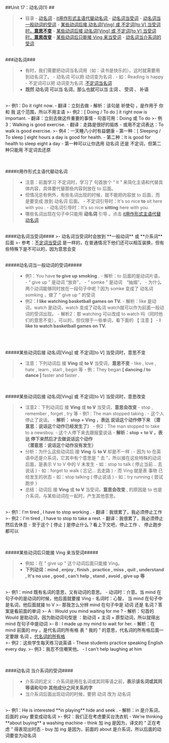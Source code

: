 ##Unit 17：动名词(1) ##

>- 目录
    - <a href="#A1">动名词</a>
        - <a href="#A2">it用作形式主语代替动名词  </a>
    - <a href="#B1">动名词当受词</a>
        - <a href="#B2">动名词当一般动词的受词</a>
            - <a href="#B21">某些动词后接 动名词[Ving] 或 不定词[to V] 当受词时，**意思不变**</a>
            - <a href="#B22">某些动词后接 动名词[Ving] 或 不定词[to V] 当受词时，**意思改变**</a>
            - <a href="#B23">某些动词后只能接 Ving 来当受词</a>
        - <a href="#B3">动名词当介系词的受词</a>

<a id="A1"></a>
<br/>
###动名词###
>- 有时，我们需要把动词当名词用（如：读书是快乐的）。这时就需要用到动名词了。
    - 动名词 可以把 动词变为名词 .
        - 如：Reading is happy
    - 不定词可以把 动词变为名词 .<a href="https://github.com/smartMao/blog/blob/master/English/Lesson%2014%20-%2016%20%E4%B8%8D%E5%AE%9A%E8%AF%8D(to%20V)/Unit%2014%EF%BC%9A%E4%B8%8D%E5%AE%9A%E8%AF%8D(1).md#A1">不定词当名词</a>
>- **既然 动名词 可以当 名词，那么也就可以当 主词 、 受词 、 补语**
 
    
    
<br/>
>- 例1：Do it right now.
    - 翻译：立刻去做
    - 解析：该句是 祈使句 ，是作用于 你 和 我 这个范围，所以不用主语
>- 例2：[ Doing / To do ] it right now is important.
    - 翻译：立刻去做这件重要的事情
    - 句首可用：Doing 或 To do
>- 例3：Walking is good exercise.
    - 翻译：走路是很好的锻炼
    - 或用不定词表达：To walk is good exercise.
>- 例4：一天睡八小时有益健康
    - 第一种：[ Sleeping / To sleep ] eight hours a day is good for health.
    - 第二种：It is good for health to sleep eight a day
    - 第一种可以让你选用 动名词 还是 不定词，但第二种只能用 不定词去还原
  

<a id="A2"></a>  
<br/>
####it用作形式主语代替动名词  
>- 注意：前面学习 不定词时，学习了 句首放个 “ It ” 来简化主语和代替具体内容，具体要代替那些内容则放在 to 后面。
>- 但情况总有例外，有些名词出现的时候，就不能把内容放 to 后面，而是要变成 放到 动名词  后面。
    - 不定词引导时：It's so nice **to** sit here with you .
    - 动名词引导时：It's so nice **sitting** here with you.
 >- 哪些名词出现在句子中只能用 **动名词** 引导 。点击
<a href="http://www.yygrammar.com/Article/201103/1989.html" >it用作形式主语代替动名词</a>

<br/>
####动名词当受词####
>- 动名词当受词时会放到 **一般动词** 或 **介系词** 后面
>- 参考：<a href="https://github.com/smartMao/blog/blob/master/English/Lesson%2014%20-%2016%20%E4%B8%8D%E5%AE%9A%E8%AF%8D(to%20V)/Unit%2015%EF%BC%9A%E4%B8%8D%E5%AE%9A%E8%AF%8D(2).md#A2">不定词当受词</a> 是一样的，在普通情况下他们还可以相互装换，但有些特殊下是不可以的，因为意思会变

<a id="B2"></a>
<br/>
#####动名词当一般动词的受词#####
>- 例1：You have **to give up smoking** .
    - 解析：to 后面的是动词片语，
        - “ give up  ” 是动词 “放弃”，
        - “ somke ” 是动词　“抽烟”，
        - 为什么两个动词能够同时放在一段句子中呢？因为 somke 变成了 动名词 somking ，做了 " give up " 的受词    
>- 例2：**I like watching basketball games on TV.**
    - 解析：like 是动词，watch 是动词，watch 变成了动名词 watch就可以作为前面一般动词的受词出现。
    - 解析2：那 watching 可以改成 to watch 吗（同时他们的意思不变），可以的，但仅限于一些单词，看下面的 【 注意 】
        - **I like to watch basketball games on TV.**
   

<a id="B21"></a>        
<br/>        
#####某些动词后接 动名词[Ving] 或 不定词[to V] 当受词时，意思不变 
>- 注意：下列动词后 接 **Ving** 或 **to V** 当受词，**意思不变**
    - like , love , hate , learn , start , begin 等
    - 例：They began **[ dancing / to dance ]** faster and faster .
  

<a id="B22"></a>    
<br/>
#####某些动词后接 动名词[Ving] 或 不定词[to V] 当受词时，意思改变 
>- 注意2：下列动词后 接 **Ving** 或 **to V** 当受词，**意思会改变**
    - stop , remember , forget , try 等
    - 例1：The man stopped taking .
        - 这个人停止了说话。
        - **解析： stop + Ving ，表达 说话这个动作停下来
        （潜意思：说话这个动作已经发生了）**
    - 例2：The man stopped to take to a newsboy.
        - 这个人停下来去跟报童说话
        - **解析：stop + to V ，表达 停下来然后才去做说话这个动作  
        （潜意思：说话这个动作没有发生）**
>- 分析：为什么这些动词后 接 **Ving** 与 **to V** 却是不一样 : 
    - 因为 to 在英语中还是介系词，它其中有个意思是 “ 去 ”，所以接在这些特殊的动词后面，是表示 V to V  中的 V 未发生
        - 如：stop to talk ( 停止当前... 去说话 )
        - 如：forget to walk ( 忘记... 去走路 )
    - 而 Ving 就是表 事物 已经发生的状态
        - 如：stop talking ( 停止说话 )
        - 如：try running ( 尝试跑步 ) 
>- 总结：动词后 接 **Ving** 或 **to V** 当受词，**意思会改变** , 的原因是 to 也是介系词，与某些动词在一起时，产生其他意思。

<br/>
>- 例1：I'm tired , I have to stop working .
    - 翻译：我很累了，我必须停止工作
>- 例2：I'm tired , I have to stop to take a rest.
    - 翻译：我很累了，我必须停止 然后去休息
        - 至于这个 [ 停止 ] 是停止什么？看上下文吧，停止工作 、 停止跑步 都可以
        
<a id="B3"></a>
<br/>   
#####某些动词后只能接 Ving 来当受词#####
>- 例如：在 " give up " 这个动词后面只能接 Ving。
>- **下列动词：mind , enjoy , finish , practice , miss , quit , understand , It's no use , good , can't help , stand , avoid , give up 等**

<br/>
>- 例1：mind 既有名词的意思，又有动词的意思。
    - 动词时：介意。当 mind 在句子中的是动词的时候，他后面就要接 Ving
    - 名词时：心智， 当 mind 在句子中是名词，他后面就接 to V 
>- 那我怎么分辨 mind 在句子中是 动词 还是 名词？答案是看前面的单词
>- A : Would you mind waiting for me ?
    - 解析：句首的 Would 是助动词，因为助动词句型是 ：助动词 + 主词 + 原型动词，所以就得出 mind 在句子中是动词
>- B : I made up my mind to wait for her.
    - 解析：在 mind 前面的 my ，是代名词的所有格 表 “ 我的 ” 的意思，代名词的所有格后面一定要跟 名词 。<a href="https://github.com/smartMao/blog/blob/master/English/Lesson%204%20-%207%20%E4%BB%A3%E5%90%8D%E8%AF%8D/Unit%205%20%E4%BA%BA%E7%A7%B0%E4%BB%A3%E5%90%8D%E8%AF%8D(2)%EF%BC%9B%E6%89%80%E6%9C%89%E4%BB%A3%E5%90%8D%E8%AF%8D%EF%BC%9B%E5%8F%8D%E8%BA%AB%E4%BB%A3%E5%90%8D%E8%AF%8D%EF%BC%9B%E6%8C%87%E7%A4%BA%E4%BB%A3%E5%90%8D%E8%AF%8D(1).md#A2">代名词的所有格</a> 

<br/>
>- 例2：这些学生每天练习说英语
    - These students practice speaking English every day.
>- 例3：我忍不住嘲笑他。
    - I can't help laughing at him
    
 
 <a id="B24"></a>
 <br/>   
####动名词 当介系词的受词####
>- 介系词的定义：介系词是用在名词或其同等语之前，**表示该名词或其同等语和句中 其他成分之间关系的字**
>- 当介系词后面出现动词的时候，要把 动词 改为 动名词

<br/> 
>- 例1：He is interested **in playing** hide and seek .
    - 解析：in 是介系词，后面的 play 要变成动名词
>- 例2：我们正在考虑要买台洗衣机
    - We're thinking **about buying** a washing machine
        - think 加 ing 是因为，译文的 “ 正在考虑 ” 得表现出时态
        - buy 加 ing 是因为，前面的 about 是介系词，所以后面的动词要变为动名词
       
